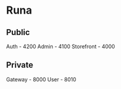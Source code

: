 # Runa


## Public
Auth - 4200
Admin - 4100
Storefront - 4000

## Private
Gateway - 8000
User - 8010